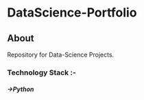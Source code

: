 # DataScience-Portfolio

## About
Repository for Data-Science Projects.

### Technology Stack :-

##### ->Python

